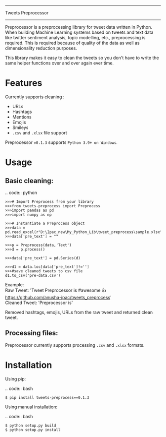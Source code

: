 *****
Tweets Preprocessor
*****


Preprocessor is a preprocessing library for tweet data written in
Python. When building Machine Learning systems based on tweets and text data like twitter sentiment analysis, topic modelling, etc.,
preprocessing is required. This is required because of quality of the data as well as dimensionality reduction purposes. 

This library makes it easy to clean the tweets so you don't have to write the same helper functions over and over again ever time.

Features
========

Currently supports cleaning :

-  URLs
-  Hashtags
-  Mentions
-  Emojis
-  Smileys
-  ``.csv`` and ``.xlsx`` file support

Preprocessor ``v0.1.3`` supports
``Python 3.9+ on Windows``. 

Usage
=====

Basic cleaning:
---------------

.. code:: python
    
    >>># Import Preprocess from your library
    >>>from tweets-preprocess import Preprocess
    >>>import pandas as pd
    >>>import numpy as np

    >>># Instantiate a Preprocess object
    >>>data = pd.read_excel(r"D:\Ipac_new\My_Python_Lib\tweet_preprocess\sample.xlsx")
    >>>data['pre_text'] = ""

    >>>p = Preprocess(data,'Text')
    >>>d = p.process()

    >>>data['pre_text'] = pd.Series(d)

    >>>d1 = data.loc[data['pre_text']!='']
    >>>#save cleaned tweets to csv file
    d1.to_csv('pre-data.csv')
    
    
 Example:   
 Raw Tweet: 'Tweet Preprocessor is #awesome 👍 https://github.com/anusha-ipac/tweets_preprocess'   
 Cleaned Tweet: 'Preprocessor is'   
 
 Removed hashtags, emojis, URLs from the raw tweet and returned clean tweet.

Processing files:
-----------------

Preprocessor currently supports processing ``.csv`` and ``.xlsx``
formats. 

Installation
============

Using pip:

.. code:: bash

    $ pip install tweets-preprocess==0.1.3


Using manual installation:

.. code:: bash

    $ python setup.py build
    $ python setup.py install

